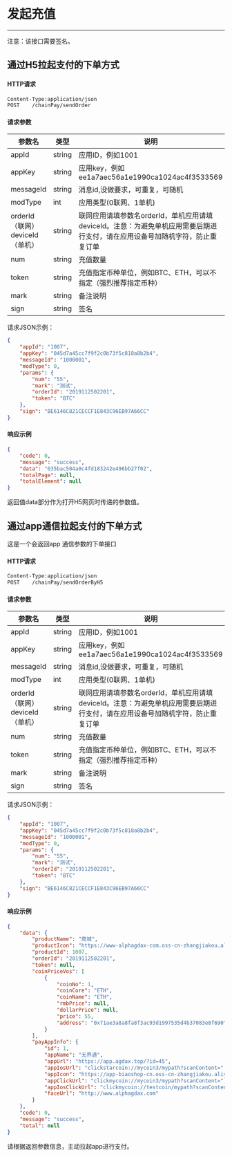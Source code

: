 # 发起充值
---
注意：该接口需要签名。

## 通过H5拉起支付的下单方式

#### HTTP请求

``` stata
Content-Type:application/json
POST	/chainPay/sendOrder
```
#### 请求参数

| 参数名                           | 类型   | 说明                                                                                                                        |
| -------------------------------- | ------ | --------------------------------------------------------------------------------------------------------------------------- |
| appId                            | string | 应用ID，例如1001                                                                                                            |
| appKey                           | string | 应用key，例如ee1a7aec56a1e1990ca1024ac4f3533569                                                                             |
| messageId                        | string | 消息id,没做要求，可重复，可随机                                                                                             |
| modType                          | int    | 应用类型(0联网、1单机)                                                                                                      |
| orderId（联网）deviceId（单机） | string | 联网应用请填参数名orderId，单机应用请填deviceId。注意：为避免单机应用需要后期进行支付，请在应用设备号加随机字符，防止重复订单 |
| num                              | string | 充值数量  
| token                              | string | 充值指定币种单位，例如BTC、ETH，可以不指定（强烈推荐指定币种）|
| mark                             | string | 备注说明                                                                                                                    |
| sign                             | string | 签名                                                                                                                        |

请求JSON示例：  

``` json
{
	"appId": "1007",
	"appKey": "045d7a45cc7f9f2c0b73f5c818a8b2b4",
	"messageId": "1000001",
	"modType": 0,
	"params": {
		"num": "55",
		"mark": "测试",
		"orderId": "2019112502201",
		"token": "BTC"
	},
	"sign": "BE6146C821CECCF1E843C96EB97A66CC"
}
```
#### 响应示例

``` json
{
    "code": 0,
    "message": "success",
    "data": "035bac504a0c4fd183242e496bb27f02",
    "totalPage": null,
    "totalElement": null
}
```
返回值data部分作为打开H5网页时传递的参数值。  









  
    
	  
	    

## 通过app通信拉起支付的下单方式

这是一个会返回app 通信参数的下单接口  
#### HTTP请求

``` stata
Content-Type:application/json
POST	/chainPay/sendOrderByH5
```
#### 请求参数

| 参数名                           | 类型   | 说明                                                                                                                        |
| -------------------------------- | ------ | --------------------------------------------------------------------------------------------------------------------------- |
| appId                            | string | 应用ID，例如1001                                                                                                            |
| appKey                           | string | 应用key，例如ee1a7aec56a1e1990ca1024ac4f3533569                                                                             |
| messageId                        | string | 消息id,没做要求，可重复，可随机                                                                                             |
| modType                          | int    | 应用类型(0联网、1单机)                                                                                                      |
| orderId（联网）deviceId（单机） | string | 联网应用请填参数名orderId，单机应用请填deviceId。注意：为避免单机应用需要后期进行支付，请在应用设备号加随机字符，防止重复订单 |
| num                              | string | 充值数量  
| token                              | string | 充值指定币种单位，例如BTC、ETH，可以不指定（强烈推荐指定币种）|
| mark                             | string | 备注说明                                                                                                                    |
| sign                             | string | 签名                                                                                                                        |

请求JSON示例：  

``` json
{
	"appId": "1007",
	"appKey": "045d7a45cc7f9f2c0b73f5c818a8b2b4",
	"messageId": "1000001",
	"modType": 0,
	"params": {
		"num": "55",
		"mark": "测试",
		"orderId": "2019112502201",
		"token": "BTC"
	},
	"sign": "BE6146C821CECCF1E843C96EB97A66CC"
}
```
#### 响应示例

``` json
{
    "data": {
        "productName": "商城",
        "productIcon": "https://www-alphagdax-com.oss-cn-zhangjiakou.aliyuncs.com/2019/09/03/f4d960f5-793d-473d-bada-b228bd3510f1.png",
        "productId": 1007,
        "orderId": "2019112502201",
        "token": null,
        "coinPriceVos": [
            {
                "coinNo": 1,
                "coinCore": "ETH",
                "coinName": "ETH",
                "rmbPrice": null,
                "dollarPrice": null,
                "price": 55,
                "address": "0x71ae3a8a8fa8f3ac93d1997535d4b37083e8f690"
            }
        ],
        "payAppInfo": {
            "id": 1,
            "appName": "无界通",
            "appUrl": "https://app.agdax.top/?id=45",
            "appIosUrl": "clickstarcoin://mycoin3/mypath?scanContent=",
            "appIcon": "https://app-biaoshop-cn.oss-cn-zhangjiakou.aliyuncs.com/soft/20191108203943_198058.png",
            "appClickUrl": "clickmycoin://mycoin3/mypath?scanContent=",
            "appIosClickUrl": "clickmycoin://testcoin/mypath?scanContent=",
            "faceUrl": "http://www.alphagdax.com"
        }
    },
    "code": 0,
    "message": "success",
    "total": null
}
```
请根据返回参数信息，主动拉起app进行支付。